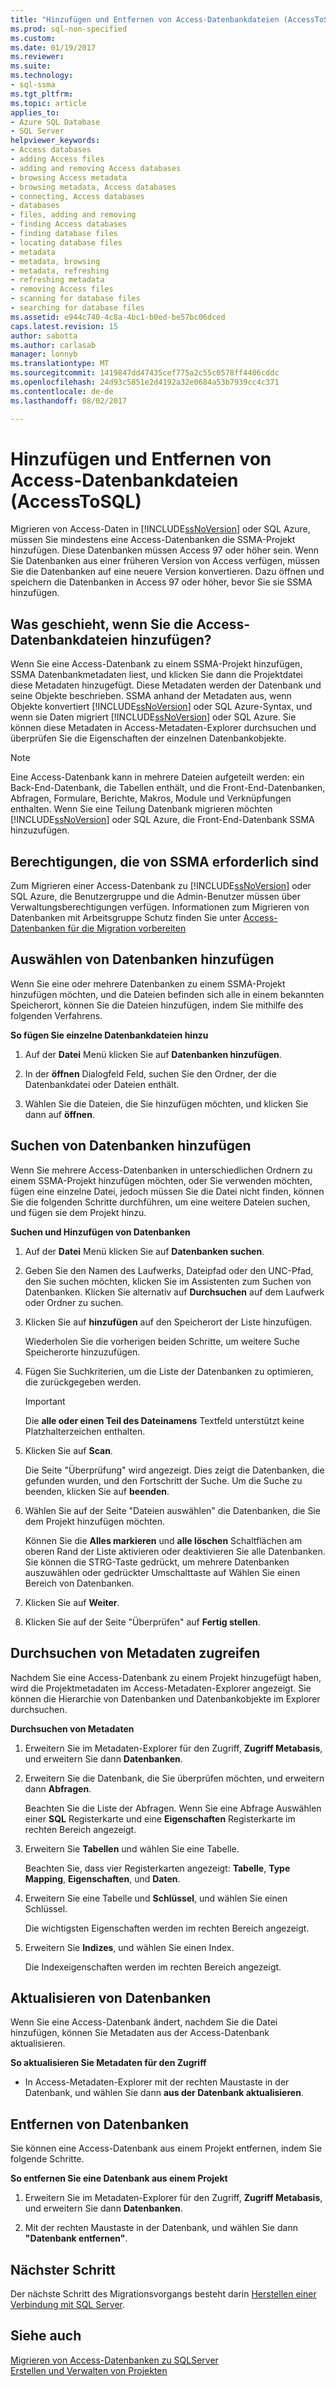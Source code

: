 ```yaml
---
title: "Hinzufügen und Entfernen von Access-Datenbankdateien (AccessToSQL) | Microsoft Docs"
ms.prod: sql-non-specified
ms.custom: 
ms.date: 01/19/2017
ms.reviewer: 
ms.suite: 
ms.technology:
- sql-ssma
ms.tgt_pltfrm: 
ms.topic: article
applies_to:
- Azure SQL Database
- SQL Server
helpviewer_keywords:
- Access databases
- adding Access files
- adding and removing Access databases
- browsing Access metadata
- browsing metadata, Access databases
- connecting, Access databases
- databases
- files, adding and removing
- finding Access databases
- finding database files
- locating database files
- metadata
- metadata, browsing
- metadata, refreshing
- refreshing metadata
- removing Access files
- scanning for database files
- searching for database files
ms.assetid: e944c740-4c8a-4bc1-b0ed-be57bc06dced
caps.latest.revision: 15
author: sabotta
ms.author: carlasab
manager: lonnyb
ms.translationtype: MT
ms.sourcegitcommit: 1419847dd47435cef775a2c55c0578ff4406cddc
ms.openlocfilehash: 24d93c5851e2d4192a32e0684a53b7939cc4c371
ms.contentlocale: de-de
ms.lasthandoff: 08/02/2017

---
```

# <a name="adding-and-removing-access-database-files-accesstosql"></a>Hinzufügen und Entfernen von Access-Datenbankdateien (AccessToSQL)
Migrieren von Access-Daten in [!INCLUDE[ssNoVersion](../../includes/ssnoversion_md.md)] oder SQL Azure, müssen Sie mindestens eine Access-Datenbanken die SSMA-Projekt hinzufügen. Diese Datenbanken müssen Access 97 oder höher sein. Wenn Sie Datenbanken aus einer früheren Version von Access verfügen, müssen Sie die Datenbanken auf eine neuere Version konvertieren. Dazu öffnen und speichern die Datenbanken in Access 97 oder höher, bevor Sie sie SSMA hinzufügen.  
  
## <a name="what-happens-when-you-add-access-database-files"></a>Was geschieht, wenn Sie die Access-Datenbankdateien hinzufügen?  
Wenn Sie eine Access-Datenbank zu einem SSMA-Projekt hinzufügen, SSMA Datenbankmetadaten liest, und klicken Sie dann die Projektdatei diese Metadaten hinzugefügt. Diese Metadaten werden der Datenbank und seine Objekte beschrieben. SSMA anhand der Metadaten aus, wenn Objekte konvertiert [!INCLUDE[ssNoVersion](../../includes/ssnoversion_md.md)] oder SQL Azure-Syntax, und wenn sie Daten migriert [!INCLUDE[ssNoVersion](../../includes/ssnoversion_md.md)] oder SQL Azure. Sie können diese Metadaten in Access-Metadaten-Explorer durchsuchen und überprüfen Sie die Eigenschaften der einzelnen Datenbankobjekte.  
  
> [!NOTE]  
> Eine Access-Datenbank kann in mehrere Dateien aufgeteilt werden: ein Back-End-Datenbank, die Tabellen enthält, und die Front-End-Datenbanken, Abfragen, Formulare, Berichte, Makros, Module und Verknüpfungen enthalten. Wenn Sie eine Teilung Datenbank migrieren möchten [!INCLUDE[ssNoVersion](../../includes/ssnoversion_md.md)] oder SQL Azure, die Front-End-Datenbank SSMA hinzuzufügen.  
  
## <a name="permissions-that-are-required-by-ssma"></a>Berechtigungen, die von SSMA erforderlich sind  
Zum Migrieren einer Access-Datenbank zu [!INCLUDE[ssNoVersion](../../includes/ssnoversion_md.md)] oder SQL Azure, die Benutzergruppe und die Admin-Benutzer müssen über Verwaltungsberechtigungen verfügen. Informationen zum Migrieren von Datenbanken mit Arbeitsgruppe Schutz finden Sie unter [Access-Datenbanken für die Migration vorbereiten](http://msdn.microsoft.com/en-us/9b80a9e0-08e7-4b4d-b5ec-cc998d3f5114)  
  
## <a name="selecting-databases-to-add"></a>Auswählen von Datenbanken hinzufügen  
Wenn Sie eine oder mehrere Datenbanken zu einem SSMA-Projekt hinzufügen möchten, und die Dateien befinden sich alle in einem bekannten Speicherort, können Sie die Dateien hinzufügen, indem Sie mithilfe des folgenden Verfahrens.  
  
**So fügen Sie einzelne Datenbankdateien hinzu**  
  
1.  Auf der **Datei** Menü klicken Sie auf **Datenbanken hinzufügen**.  
  
2.  In der **öffnen** Dialogfeld Feld, suchen Sie den Ordner, der die Datenbankdatei oder Dateien enthält.  
  
3.  Wählen Sie die Dateien, die Sie hinzufügen möchten, und klicken Sie dann auf **öffnen**.  
  
## <a name="finding-databases-to-add"></a>Suchen von Datenbanken hinzufügen  
Wenn Sie mehrere Access-Datenbanken in unterschiedlichen Ordnern zu einem SSMA-Projekt hinzufügen möchten, oder Sie verwenden möchten, fügen eine einzelne Datei, jedoch müssen Sie die Datei nicht finden, können Sie die folgenden Schritte durchführen, um eine weitere Dateien suchen, und fügen sie dem Projekt hinzu.  
  
**Suchen und Hinzufügen von Datenbanken**  
  
1.  Auf der **Datei** Menü klicken Sie auf **Datenbanken suchen**.  
  
2.  Geben Sie den Namen des Laufwerks, Dateipfad oder den UNC-Pfad, den Sie suchen möchten, klicken Sie im Assistenten zum Suchen von Datenbanken. Klicken Sie alternativ auf **Durchsuchen** auf dem Laufwerk oder Ordner zu suchen.  
  
3.  Klicken Sie auf **hinzufügen** auf den Speicherort der Liste hinzufügen.  
  
    Wiederholen Sie die vorherigen beiden Schritte, um weitere Suche Speicherorte hinzuzufügen.  
  
4.  Fügen Sie Suchkriterien, um die Liste der Datenbanken zu optimieren, die zurückgegeben werden.  
  
    > [!IMPORTANT]  
    > Die **alle oder einen Teil des Dateinamens** Textfeld unterstützt keine Platzhalterzeichen enthalten.  
  
5.  Klicken Sie auf **Scan**.  
  
    Die Seite "Überprüfung" wird angezeigt. Dies zeigt die Datenbanken, die gefunden wurden, und den Fortschritt der Suche. Um die Suche zu beenden, klicken Sie auf **beenden**.  
  
6.  Wählen Sie auf der Seite "Dateien auswählen" die Datenbanken, die Sie dem Projekt hinzufügen möchten.  
  
    Können Sie die **Alles markieren** und **alle löschen** Schaltflächen am oberen Rand der Liste aktivieren oder deaktivieren Sie alle Datenbanken. Sie können die STRG-Taste gedrückt, um mehrere Datenbanken auszuwählen oder gedrückter Umschalttaste auf Wählen Sie einen Bereich von Datenbanken.  
  
7.  Klicken Sie auf **Weiter**.  
  
8.  Klicken Sie auf der Seite "Überprüfen" auf **Fertig stellen**.  
  
## <a name="browsing-access-metadata"></a>Durchsuchen von Metadaten zugreifen  
Nachdem Sie eine Access-Datenbank zu einem Projekt hinzugefügt haben, wird die Projektmetadaten im Access-Metadaten-Explorer angezeigt. Sie können die Hierarchie von Datenbanken und Datenbankobjekte im Explorer durchsuchen.  
  
**Durchsuchen von Metadaten**  
  
1.  Erweitern Sie im Metadaten-Explorer für den Zugriff, **Zugriff Metabasis**, und erweitern Sie dann **Datenbanken**.  
  
2.  Erweitern Sie die Datenbank, die Sie überprüfen möchten, und erweitern dann **Abfragen**.  
  
    Beachten Sie die Liste der Abfragen. Wenn Sie eine Abfrage Auswählen einer **SQL** Registerkarte und eine **Eigenschaften** Registerkarte im rechten Bereich angezeigt.  
  
3.  Erweitern Sie **Tabellen** und wählen Sie eine Tabelle.  
  
    Beachten Sie, dass vier Registerkarten angezeigt: **Tabelle**, **Type Mapping**, **Eigenschaften**, und **Daten**.  
  
4.  Erweitern Sie eine Tabelle und **Schlüssel**, und wählen Sie einen Schlüssel.  
  
    Die wichtigsten Eigenschaften werden im rechten Bereich angezeigt.  
  
5.  Erweitern Sie **Indizes**, und wählen Sie einen Index.  
  
    Die Indexeigenschaften werden im rechten Bereich angezeigt.  
  
## <a name="refreshing-databases"></a>Aktualisieren von Datenbanken  
Wenn Sie eine Access-Datenbank ändert, nachdem Sie die Datei hinzufügen, können Sie Metadaten aus der Access-Datenbank aktualisieren.  
  
**So aktualisieren Sie Metadaten für den Zugriff**  
  
-   In Access-Metadaten-Explorer mit der rechten Maustaste in der Datenbank, und wählen Sie dann **aus der Datenbank aktualisieren**.  
  
## <a name="removing-databases"></a>Entfernen von Datenbanken  
Sie können eine Access-Datenbank aus einem Projekt entfernen, indem Sie folgende Schritte.  
  
**So entfernen Sie eine Datenbank aus einem Projekt**  
  
1.  Erweitern Sie im Metadaten-Explorer für den Zugriff, **Zugriff Metabasis**, und erweitern Sie dann **Datenbanken**.  
  
2.  Mit der rechten Maustaste in der Datenbank, und wählen Sie dann **"Datenbank entfernen"**.  
  
## <a name="next-step"></a>Nächster Schritt  
Der nächste Schritt des Migrationsvorgangs besteht darin [Herstellen einer Verbindung mit SQL Server](http://msdn.microsoft.com/en-us/bb8c4bde-cfc2-4636-92ae-5dd24abe9536).  
  
## <a name="see-also"></a>Siehe auch  
[Migrieren von Access-Datenbanken zu SQLServer](http://msdn.microsoft.com/en-us/76a3abcf-2998-4712-9490-fe8d872c89ca)  
[Erstellen und Verwalten von Projekten](http://msdn.microsoft.com/en-us/f2d1f0b0-5394-4adb-b3f3-abd71eb68ca7)  
  

